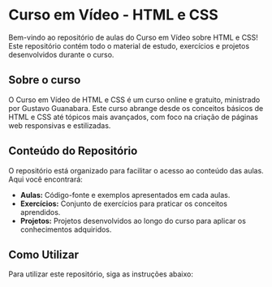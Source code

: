 <h1>Curso em Vídeo - HTML e CSS</h1>

<p>Bem-vindo ao repositório de aulas do Curso em Vídeo sobre HTML e CSS! Este repositório contém todo o material de estudo, exercícios e projetos desenvolvidos durante o curso.</p>

<h2>Sobre o curso</h2>

<p>O Curso em Vídeo de HTML e CSS é um curso online e gratuito, ministrado por Gustavo Guanabara. Este curso abrange desde os conceitos básicos de HTML e CSS até tópicos mais avançados, com foco na criação de páginas web responsivas e estilizadas.</p>

<h2>Conteúdo do Repositório</h2>

<p>O repositório está organizado para facilitar o acesso ao conteúdo das aulas. Aqui você encontrará:</p>

<ul>
  <li><strong>Aulas:</strong> Código-fonte e exemplos apresentados em cada aulas.</li>
  <li><strong>Exercícios:</strong> Conjunto de exercícios para praticar os conceitos aprendidos.</li>
  <li><strong>Projetos:</strong> Projetos desenvolvidos ao longo do curso para aplicar os conhecimentos adquiridos.</li>
</ul>

<h2>Como Utilizar</h2>

<p>Para utilizar este repositório, siga as instruções abaixo:</p>
